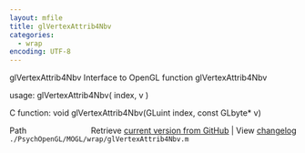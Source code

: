 ```yaml
---
layout: mfile
title: glVertexAttrib4Nbv
categories:
  - wrap
encoding: UTF-8
---
```


glVertexAttrib4Nbv  Interface to OpenGL function glVertexAttrib4Nbv  

usage:  glVertexAttrib4Nbv( index, v )  

C function:  void glVertexAttrib4Nbv(GLuint index, const GLbyte\* v)  


<div class="code_header" style="text-align:right;">
  <span style="float:left;">Path&nbsp;&nbsp;</span> <span class="counter">Retrieve <a href=
  "https://raw.github.com/Psychtoolbox-3/Psychtoolbox-3/beta/./PsychOpenGL/MOGL/wrap/glVertexAttrib4Nbv.m">current version from GitHub</a> | View <a href=
  "https://github.com/Psychtoolbox-3/Psychtoolbox-3/commits/beta/./PsychOpenGL/MOGL/wrap/glVertexAttrib4Nbv.m">changelog</a></span>
</div>
<div class="code">
  <code>./PsychOpenGL/MOGL/wrap/glVertexAttrib4Nbv.m</code>
</div>
